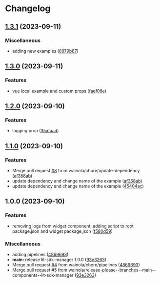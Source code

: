 # Changelog

## [1.3.1](https://github.com/wainola/widget-lit/compare/lit-widget-v1.3.0...lit-widget-v1.3.1) (2023-09-11)


### Miscellaneous

* adding new examples ([8979b87](https://github.com/wainola/widget-lit/commit/8979b877049d32cd6b6c92e2f115dae857a6a7be))

## [1.3.0](https://github.com/wainola/widget-lit/compare/lit-widget-v1.2.0...lit-widget-v1.3.0) (2023-09-11)


### Features

* vue local example and custom props ([faef08e](https://github.com/wainola/widget-lit/commit/faef08e5a0c0a3e6301eac9a61eb669a5375b8b0))

## [1.2.0](https://github.com/wainola/widget-lit/compare/lit-widget-v1.1.0...lit-widget-v1.2.0) (2023-09-10)


### Features

* logging prop ([35afaad](https://github.com/wainola/widget-lit/commit/35afaadbaeb6de25acf3c023841e5b8f1f45f31c))

## [1.1.0](https://github.com/wainola/widget-lit/compare/lit-widget-v1.0.0...lit-widget-v1.1.0) (2023-09-10)


### Features

* Merge pull request [#8](https://github.com/wainola/widget-lit/issues/8) from wainola/chore/update-dependency ([af358ab](https://github.com/wainola/widget-lit/commit/af358abb8b45a52068ff6976fdcd9e8e7040162c))
* update dependency and change name of the example ([af358ab](https://github.com/wainola/widget-lit/commit/af358abb8b45a52068ff6976fdcd9e8e7040162c))
* update dependency and change name of the example ([45404ac](https://github.com/wainola/widget-lit/commit/45404acc783d813d2811b4859047ce8d608e4d52))

## 1.0.0 (2023-09-10)


### Features

* removing logs from widget component, adding script to root package.json and widget package.json ([f580d59](https://github.com/wainola/widget-lit/commit/f580d598dda40ebd96716bf927298f55f42d470a))


### Miscellaneous

* adding pipelines ([4869693](https://github.com/wainola/widget-lit/commit/4869693eaee67f5c67956f5560a33fb9be783a84))
* **main:** release lit-sdk-manager 1.0.0 ([93e3263](https://github.com/wainola/widget-lit/commit/93e32633449ebad4601c49878597de036e57da21))
* Merge pull request [#4](https://github.com/wainola/widget-lit/issues/4) from wainola/chore/pipelines ([4869693](https://github.com/wainola/widget-lit/commit/4869693eaee67f5c67956f5560a33fb9be783a84))
* Merge pull request [#5](https://github.com/wainola/widget-lit/issues/5) from wainola/release-please--branches--main--components--lit-sdk-manager ([93e3263](https://github.com/wainola/widget-lit/commit/93e32633449ebad4601c49878597de036e57da21))

